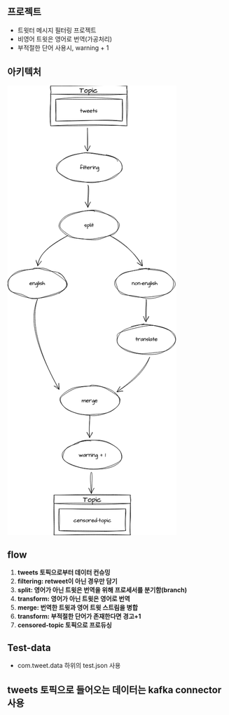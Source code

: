## 프로젝트 
- 트윗터 메시지 필터링 프로젝트
- 비영어 트윗은 영어로 번역(가공처리)
- 부적절한 단어 사용시, warning + 1

## 아키텍처
![Processor Diagram](image/stateless.png)

## flow
1. **tweets 토픽으로부터 데이터 컨슈밍**
2. **filtering: retweet이 아닌 경우만 담기**
3. **split: 영어가 아닌 트윗은 번역을 위해 프로세서를 분기함(branch)**
4. **transform: 영어가 아닌 트윗은 영어로 번역**
5. **merge: 번역한 트윗과 영어 트윗 스트림을 병합**
6. **transform: 부적절한 단어가 존재한다면 경고+1**
7. **censored-topic 토픽으로 프로듀싱**

## Test-data
- com.tweet.data 하위의 test.json 사용

## tweets 토픽으로 들어오는 데이터는 kafka connector사용
